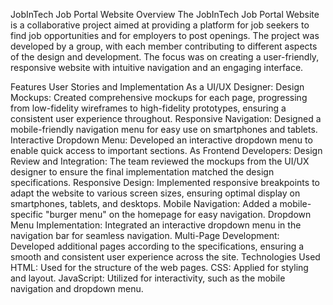 JobInTech Job Portal Website
Overview
The JobInTech Job Portal Website is a collaborative project aimed at providing a platform for job seekers to find job opportunities and for employers to post openings. The project was developed by a group, 
with each member contributing to different aspects of the design and development. The focus was on creating a user-friendly, responsive website with intuitive navigation and an engaging interface.

Features
User Stories and Implementation
As a UI/UX Designer:
Design Mockups: Created comprehensive mockups for each page, progressing from low-fidelity wireframes to high-fidelity prototypes, ensuring a consistent user experience throughout.
Responsive Navigation: Designed a mobile-friendly navigation menu for easy use on smartphones and tablets.
Interactive Dropdown Menu: Developed an interactive dropdown menu to enable quick access to important sections.
As Frontend Developers:
Design Review and Integration: The team reviewed the mockups from the UI/UX designer to ensure the final implementation matched the design specifications.
Responsive Design: Implemented responsive breakpoints to adapt the website to various screen sizes, ensuring optimal display on smartphones, tablets, and desktops.
Mobile Navigation: Added a mobile-specific "burger menu" on the homepage for easy navigation.
Dropdown Menu Implementation: Integrated an interactive dropdown menu in the navigation bar for seamless navigation.
Multi-Page Development: Developed additional pages according to the specifications, ensuring a smooth and consistent user experience across the site.
Technologies Used
HTML: Used for the structure of the web pages.
CSS: Applied for styling and layout.
JavaScript: Utilized for interactivity, such as the mobile navigation and dropdown menu.
